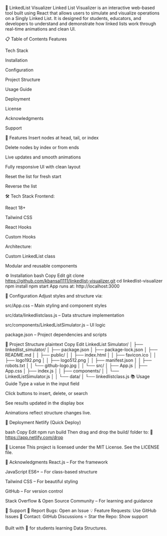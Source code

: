 🔗 LinkedList Visualizer
Linked List Visualizer is an interactive web-based tool built using React that allows users to simulate and visualize operations on a Singly Linked List. It is designed for students, educators, and developers to understand and demonstrate how linked lists work through real-time animations and clean UI.



📋 Table of Contents
Features

Tech Stack

Installation

Configuration

Project Structure

Usage Guide

Deployment

License

Acknowledgments

Support

🚀 Features
Insert nodes at head, tail, or index

Delete nodes by index or from ends

Live updates and smooth animations

Fully responsive UI with clean layout

Reset the list for fresh start

Reverse the list

🛠 Tech Stack
Frontend:

React 18+

Tailwind CSS

React Hooks

Custom Hooks

Architecture:

Custom LinkedList class

Modular and reusable components

⚙ Installation
bash
Copy
Edit
git clone https://github.com/kbansal1111/linkedlist-visualizer.git
cd linkedlist-visualizer
npm install
npm start
App runs at: http://localhost:3000

🔧 Configuration
Adjust styles and structure via:

src/App.css – Main styling and component styles

src/data/linkedlistclass.js – Data structure implementation

src/components/LinkedListSimulator.js – UI logic

package.json – Project dependencies and scripts

📁 Project Structure
plaintext
Copy
Edit
LinkedList Simulator/
│
├── linkedlist_simulator/
│   ├── package.json
│   ├── package-lock.json
│   ├── README.md
│
│   ├── public/
│   │   ├── index.html
│   │   ├── favicon.ico
│   │   ├── logo192.png
│   │   ├── logo512.png
│   │   ├── manifest.json
│   │   ├── robots.txt
│   │   └── github-logo.jpg
│
│   └── src/
│       ├── App.js
│       ├── App.css
│       ├── index.js
│
│       ├── components/
│       │   └── LinkedListSimulator.js
│
│       └── data/
│           └── linkedlistclass.js
📚 Usage Guide
Type a value in the input field

Click buttons to insert, delete, or search

See results updated in the display box

Animations reflect structure changes live.

🚀 Deployment
Netlify (Quick Deploy)

bash
Copy
Edit
npm run build
Then drag and drop the build/ folder to:
🔗 https://app.netlify.com/drop

📄 License
This project is licensed under the MIT License. See the LICENSE file.

🙏 Acknowledgments
React.js – For the framework

JavaScript ES6+ – For class-based structure

Tailwind CSS – For beautiful styling

GitHub – For version control

Stack Overflow & Open Source Community – For learning and guidance

💬 Support
🐛 Report Bugs: Open an Issue
💡 Feature Requests: Use GitHub Issues
📧 Contact: GitHub Discussions
⭐ Star the Repo: Show support

Built with 💙 for students learning Data Structures.
